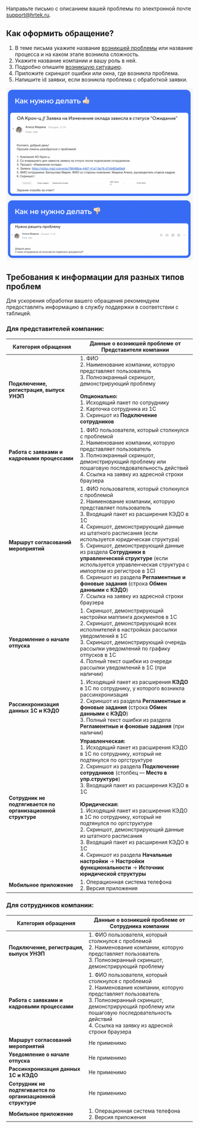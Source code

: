 Направьте письмо с описанием вашей проблемы по электронной почте support@hrtek.ru.

## **Как оформить обращение?**

1. В теме письма укажите название [возникшей проблемы](/ru/hr/support/contact_channels/request_format#trebovaniya_k_informacii_dlya_raznyh_tipov_problem) или название процесса и на каком этапе возникла сложность.
2. Укажите название компании и вашу роль в ней.
3. Подробно опишите [возникшую ситуацию](/ru/hr/support/contact_channels/request_format#trebovaniya_k_informacii_dlya_raznyh_tipov_problem).
4. Приложите скриншот ошибки или окна, где возникла проблема.
5. Напишите id заявки, если возникла проблема с обработкой заявки.

![](./assets/example_request.png)

## **Требования к информации для разных типов проблем**

Для ускорения обработки вашего обращения рекомендуем предоставлять информацию в службу поддержки в соответствии с таблицей.

### Для представителей компании:

| Категория обращения | Данные о возникшей проблеме от Представителя компании |
|-----------|------------------------|
| **Подключение, регистрация, выпуск УНЭП** | 1. ФИО<br>2. Наименование компании, которую представляет пользователь<br>3. Полноэкранный скриншот, демонстрирующий проблему<br><br>**Опционально:**<br>1. Исходящий пакет по сотруднику<br>2. Карточка сотрудника из 1С<br>3. Скриншот из **Подключение сотрудников** |
| **Работа с заявками и кадровыми процессами** | 1. ФИО пользователя, который столкнулся с проблемой<br>2. Наименование компании, которую представляет пользователь<br>3. Полноэкранный скриншот, демонстрирующий проблему или пошаговую последовательность действий<br>4. Ссылка на заявку из адресной строки браузера |
| **Маршрут согласований мероприятий** | 1. ФИО пользователя, который столкнулся с проблемой<br>2. Наименование компании, которую представляет пользователь<br>3. Входящий пакет из расширения КЭДО в 1С<br>4. Скриншот, демонстрирующий данные из штатного расписания (если используется юридическая структура)<br>5. Скриншот, демонстрирующий данные из раздела **Сотрудники в управленческой структуре** (если используется управленческая структура с импортом из регистров в 1С)<br>6. Скриншот из раздела **Регламентные и фоновые задания** (строка **Обмен данными с КЭДО**)<br>7. Ссылка на заявку из адресной строки браузера |
| **Уведомление о начале отпуска** | 1. Скриншот, демонстрирующий настройки маппинга документов в 1С<br>2. Скриншот, демонстрирующий всех исполнителей в настройках рассылки уведомлений в 1С<br>3. Скриншот, демонстрирующий очередь рассылки уведомлений по графику отпусков в 1С<br>4. Полный текст ошибки из очереди рассылки уведомлений в 1С (при наличии) |
| **Рассинхронизация данных 1С и КЭДО** | 1. Исходящий пакет из расширения **КЭДО** в 1С по сотруднику, у которого возникла рассинхронизация<br>2. Скриншот из раздела **Регламентные и фоновые задания** (строка **Обмен данными с КЭДО**)<br>3. Полный текст ошибки из раздела **Регламентные и фоновые задания** (при наличии) |
| **Сотрудник не подтягивается по организационной структуре** | **Управленческая:**<br>1. Исходящий пакет из расширения КЭДО в 1С по сотруднику, который не подтянулся по оргструктуре<br>2. Скриншот из раздела **Подключение сотрудников** (столбец — **Место в упр.структуре**)<br>3. Входящий пакет из расширения КЭДО в 1С<br><br>**Юридическая:**<br>1. Исходящий пакет из расширения КЭДО в 1С по сотруднику, который не подтянулся по оргструктуре<br>2. Скриншот, демонстрирующий данные из штатного расписания<br>3. Входящий пакет из расширения КЭДО в 1С<br>4. Скриншот из раздела **Начальные настройки** -> **Настройки функциональности** -> **Источник юридической структуры** |
| **Мобильное приложение** | 1. Операционная система телефона<br>2. Версия приложения |

### Для сотрудников компании:

| Категория обращения | Данные о возникшей проблеме от Сотрудника компании |
|-----------|---------------------|
| **Подключение, регистрация, выпуск УНЭП** | 1. ФИО пользователя, который столкнулся с проблемой<br>2. Наименование компании, которую представляет пользователь<br>3. Полноэкранный скриншот, демонстрирующий проблему |
| **Работа с заявками и кадровыми процессами** | 1. ФИО пользователя, который столкнулся с проблемой<br>2. Наименование компании, которую представляет пользователь<br>3. Полноэкранный скриншот, демонстрирующий проблему или пошаговую последовательность действий<br>4. Ссылка на заявку из адресной строки браузера |
| **Маршрут согласований мероприятий** | Не применимо |
| **Уведомление о начале отпуска** | Не применимо |
| **Рассинхронизация данных 1С и КЭДО** | Не применимо |
| **Сотрудник не подтягивается по организационной структуре** | Не применимо |
| **Мобильное приложение** | 1. Операционная система телефона<br>2. Версия приложения |
